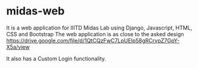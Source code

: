 # midas-web

It is a web application for IIITD Midas Lab using Django, Javascript, HTML, CSS and Bootstrap
The web application is as close to the asked design https://drive.google.com/file/d/1QtCQzFwC7LpUElp58gRCrvpZ7GpY-X5a/view

It also has a Custom Login functionality.

